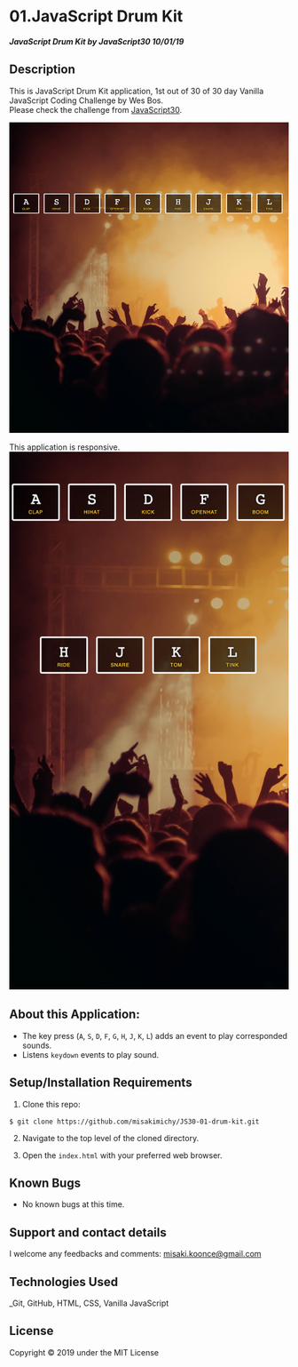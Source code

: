 # 01.JavaScript Drum Kit

#### _JavaScript Drum Kit by JavaScript30 10/01/19_

## Description
This is JavaScript Drum Kit application, 1st out of 30 of 30 day Vanilla JavaScript Coding Challenge by Wes Bos.<br>
Please check the challenge from [JavaScript30](http://wesbos.com/javascript30/).

![Screenshot of the app](img/screenshot.png)

 This application is responsive.
![Responsive screenshot](img/screenshot2.png)

## About this Application:
- The key press (`A`, `S`, `D`, `F`, `G`, `H`, `J`, `K`, `L`) adds an event to play corresponded sounds.
- Listens `keydown` events to play sound.


## Setup/Installation Requirements

1. Clone this repo:
```
$ git clone https://github.com/misakimichy/JS30-01-drum-kit.git
```

2. Navigate to the top level of the cloned directory.

3. Open the `index.html` with your preferred web browser.

## Known Bugs
* No known bugs at this time.

## Support and contact details
 I welcome any feedbacks and comments: misaki.koonce@gmail.com

## Technologies Used
_Git, GitHub, HTML, CSS, Vanilla JavaScript


## License
Copyright © 2019 under the MIT License